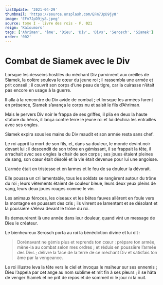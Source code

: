 ```yaml
---
lastUpdate: '2021-04-29'
thumbnail: 'https://source.unsplash.com/EFm7JpD9jy8'
image: 'EFm7JpD9jy8.jpeg'
source: tome I - livre des rois - P. 021
reign: 'Kaïoumors'
tags: ['Ahriman', 'âme', 'Dieu', 'Div', 'Divs', 'Serosch', 'Siamek']
order: '002'
---
```


# Combat de Siamek avec le Div

Lorsque les desseins hostiles du méchant Div parvinrent aux oreilles de Siamek, la colère souleva le cœur du jeune roi ; il rassembla une armée et prit conseil ; il couvrit son corps d’une peau de tigre, car la cuirasse n’était pas encore en usage à la guerre.

Il alla à la rencontre du Div avide de combat ; et lorsque les armées furent en présence, Siamek s’avança le corps nu et saisit le fils d’Ahriman.

Mais le pervers Div noir le frappa de ses griffes, il plia en deux la haute stature du héros, il lança contre terre le jeune roi et lui déchira les entrailles avec ses ongles.

Siamek expira sous les mains du Div maudit et son armée resta sans chef.

Le roi apprit la mort de son fils, et, dans sa douleur, le monde devint noir devant lui : il descendit de son trône en gémissant, il se frappait la tête, il arrachait avec ses ongles la chair de son corps ; ses joues étaient pleines de sang, son cœur était désolé et la vie était devenue pour lui une angoisse.

L’armée était en tristesse et en larmes et le feu de sa douleur la dévorait.

Elle poussa un cri lamentable, tous les soldats se rangèrent autour du trône du roi ; leurs vêtements étaient de couleur bleue, leurs deux yeux pleins de sang, leurs deux joues rouges comme le vin.

Les animaux féroces, les oiseaux et les bêtes fauves allèrent en foule vers la montagne en poussant des cris ; ils vinrent se lamentant et se désolant et la poussière s’éleva devant le trône du roi.

Ils demeurèrent là une année dans leur douleur, quand vint un message de Dieu le créateur.

Le bienheureux Serosch porta au roi la bénédiction divine et lui dit :

> Dorénavant ne gémis plus et reprends ton cœur ; prépare ton armée, mène-la au combat selon mes ordres ; et réduis en poussière l’armée des Divs ; délivre la face de la terre de ce méchant Div et satisfais ton âme par la vengeance.

Le roi illustre leva la tête vers le ciel et invoqua le malheur sur ses ennemis ; Dieu l’appela par cet ange au nom sublime et mit fin à ses pleurs ; il se hâta de venger Siamek et ne prit de repos et de sommeil ni le jour ni la nuit.
